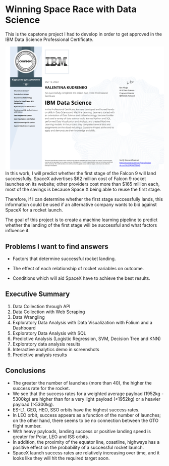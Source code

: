 # Winning Space Race with Data Science

This is the capstone project I had to develop in order to get approved in the IBM Data Science Professional Certificate.

![certificate](https://github.com/tina-ds/Applied-Data-Science-Capstone/blob/e7ff4ba20e8909ae96b110e97fbe8cb2fd8c4fbe/images/certificate.png)
In this work, I will predict whether the first stage of the Falcon 9 will land successfully. SpaceX advertises $62 million cost of Falcon 9 rocket launches on its website; other providers cost more than $165 million each, most of the savings is because Space X being able to reuse the first stage.

Therefore, if I can determine whether the first stage successfully lands, this information could be used if an alternative company wants to bid against SpaceX for a rocket launch.

The goal of this project is to create a machine learning pipeline to predict whether the landing of the first stage will be successful and what factors influence it.

## Problems I want to find answers

- Factors that determine successful rocket landing.

- The effect of each relationship of rocket variables on outcome.

- Conditions which will aid SpaceX have to achieve the best results.
## Executive Summary
  1. Data Collection through API
  2. Data Collection with Web Scraping
  3. Data Wrangling
  4. Exploratory Data Analysis with Data Visualization with Folium and a Dashboard
  5. Exploratory Data Analysis with SQL
  6. Predictive Analysis (Logistic Regression, SVM, Decision Tree and KNN)
  7. Exploratory data analysis results
  8. Interactive analytics demo in screenshots
  9. Predictive analysis results
## Conclusions
  - The greater the number of launches (more than 40), the higher the success rate for the rocket.
  - We see that the success rates for a weighted average payload (1952kg - 5300kg) are higher than for a very light payload (<1952kg) or a heavier payload (>5300kg).
  - ES-L1, GEO, HEO, SSO orbits have the highest success rates.
  - In LEO orbit, success appears as a function of the number of launches; on the other hand, there seems to be no connection between the GTO flight number.
  - With heavy payloads, landing success or positive landing speed is greater for Polar, LEO and ISS orbits.
  - In addition, the proximity of the equator line, coastline, highways has a positive effect on the probability of a successful rocket launch.
  - SpaceX launch success rates are relatively increasing over time, and it looks like they will hit the required target soon.












